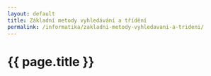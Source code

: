 ```yaml
---
layout: default
title: Základní metody vyhledávání a třídění
permalink: /informatika/zakladni-metody-vyhledavani-a-trideni/
---
```


{{ page.title }}
================
